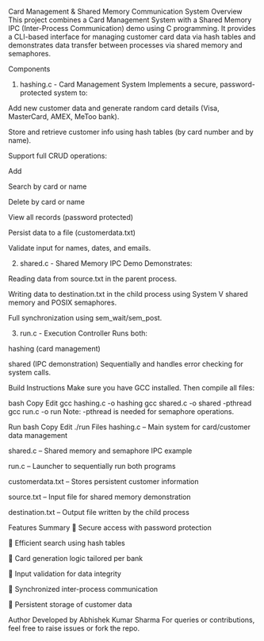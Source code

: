 Card Management & Shared Memory Communication System
Overview
This project combines a Card Management System with a Shared Memory IPC (Inter-Process Communication)
demo using C programming. It provides a CLI-based interface for managing customer 
card data via hash tables and demonstrates data transfer between processes via shared memory and semaphores.

Components
1. hashing.c - Card Management System
Implements a secure, password-protected system to:

Add new customer data and generate random card details (Visa, MasterCard, AMEX, MeToo bank).

Store and retrieve customer info using hash tables (by card number and by name).

Support full CRUD operations:

Add

Search by card or name

Delete by card or name

View all records (password protected)

Persist data to a file (customerdata.txt)

Validate input for names, dates, and emails.

2. shared.c - Shared Memory IPC Demo
Demonstrates:

Reading data from source.txt in the parent process.

Writing data to destination.txt in the child process using System V shared memory and POSIX semaphores.

Full synchronization using sem_wait/sem_post.

3. run.c - Execution Controller
Runs both:

hashing (card management)

shared (IPC demonstration)
Sequentially and handles error checking for system calls.

Build Instructions
Make sure you have GCC installed. Then compile all files:

bash
Copy
Edit
gcc hashing.c -o hashing
gcc shared.c -o shared -pthread
gcc run.c -o run
Note: -pthread is needed for semaphore operations.

Run
bash
Copy
Edit
./run
Files
hashing.c – Main system for card/customer data management

shared.c – Shared memory and semaphore IPC example

run.c – Launcher to sequentially run both programs

customerdata.txt – Stores persistent customer information

source.txt – Input file for shared memory demonstration

destination.txt – Output file written by the child process

Features Summary
🔐 Secure access with password protection

🧠 Efficient search using hash tables

📇 Card generation logic tailored per bank

🧪 Input validation for data integrity

🧵 Synchronized inter-process communication

💾 Persistent storage of customer data

Author
Developed by Abhishek Kumar Sharma
For queries or contributions, feel free to raise issues or fork the repo.
